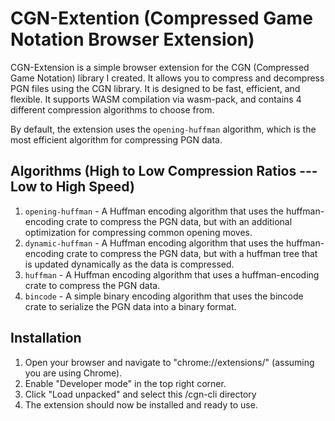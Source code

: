 # CGN-Extention (Compressed Game Notation Browser Extension)

CGN-Extension is a simple browser extension for the CGN (Compressed Game Notation) library I created. It allows you to compress and decompress PGN files using the CGN library. It is designed to be fast, efficient, and flexible. It supports WASM compilation via wasm-pack, and contains 4 different compression algorithms to choose from.

By default, the extension uses the `opening-huffman` algorithm, which is the most efficient algorithm for compressing PGN data. 

## Algorithms (High to Low Compression Ratios --- Low to High Speed)
1) `opening-huffman` - A Huffman encoding algorithm that uses the huffman-encoding crate to compress the PGN data, but with an additional optimization for compressing common opening moves. 
2) `dynamic-huffman` - A Huffman encoding algorithm that uses the huffman-encoding crate to compress the PGN data, but with a huffman tree that is updated dynamically as the data is compressed.
3) `huffman` - A Huffman encoding algorithm that uses a huffman-encoding crate to compress the PGN data.
4) `bincode` - A simple binary encoding algorithm that uses the bincode crate to serialize the PGN data into a binary format.

## Installation
1) Open your browser and navigate to "chrome://extensions/" (assuming you are using Chrome).
2) Enable "Developer mode" in the top right corner.
3) Click "Load unpacked" and select this /cgn-cli directory
4) The extension should now be installed and ready to use.